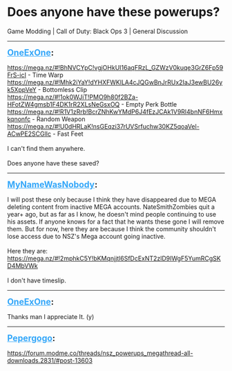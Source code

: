 # Does anyone have these powerups?
Game Modding | Call of Duty: Black Ops 3 | General Discussion

---
<strong style="font-size: 1.4em;"><span style="text-decoration: underline;text-decoration-color: #34a7f9;"><span style="color:#34a7f9;">OneExOne</span></span>:</strong>

<p><a href="https://mega.nz/#!BhNVCYpC!vgjOHkUI16aqFRzL_GZWzV0kuqe3GrZ6Fp59FrS-icI">https://mega.nz/#!BhNVCYpC!vgjOHkUI16aqFRzL_GZWzV0kuqe3GrZ6Fp59FrS-icI</a> - Time Warp<br /><a href="https://mega.nz/#!Mhk2iYaY!dYHXFWKlLA4cJQGwBnJrRUx2IaJ3ewBU26yk5XppVeY">https://mega.nz/#!Mhk2iYaY!dYHXFWKlLA4cJQGwBnJrRUx2IaJ3ewBU26yk5XppVeY</a> - Bottomless Clip<br /><a href="https://mega.nz/#!1ok0WJiT!PMO9h80f2BZa-HFotZW4gmsb1F4DK1rR2XLsNeGsxOQ">https://mega.nz/#!1ok0WJiT!PMO9h80f2BZa-HFotZW4gmsb1F4DK1rR2XLsNeGsxOQ</a> - Empty Perk Bottle<br /><a href="https://mega.nz/#!R1V1zRrb!BcrZNhKwYMdP6J4fEzJCAk1V9Rl4bnNF6Hmxkqnonfc">https://mega.nz/#!R1V1zRrb!BcrZNhKwYMdP6J4fEzJCAk1V9Rl4bnNF6Hmxkqnonfc</a> - Random Weapon<br /><a href="https://mega.nz/#!U0dHRLaK!nsGEqzi37rUVSrfuchw30KZ5qoaVel-ACwPE2SCGlIc">https://mega.nz/#!U0dHRLaK!nsGEqzi37rUVSrfuchw30KZ5qoaVel-ACwPE2SCGlIc</a> - Fast Feet<br /><br />I can&#39;t find them anywhere.<br /><br />Does anyone have these saved?</p>

---
<strong style="font-size: 1.4em;"><span style="text-decoration: underline;text-decoration-color: #34a7f9;"><span style="color:#34a7f9;">MyNameWasNobody</span></span>:</strong>

<p>I will post these only because I think they have disappeared due to MEGA deleting content from inactive MEGA accounts. NateSmithZombies quit a year+ ago, but as far as I know, he doesn&#39;t mind people continuing to use his assets. If anyone knows for a fact that he wants these gone I will remove them. But for now, here they are because I think the community shouldn&#39;t lose access due to NSZ&#39;s Mega account going inactive.<br /><br />Here they are: <a href="https://mega.nz/#!2mphkC5Y!bKMqnjjtl6SfDcExNT2zlD9IWgF5YumRCgSKD4MbVWk">https://mega.nz/#!2mphkC5Y!bKMqnjjtl6SfDcExNT2zlD9IWgF5YumRCgSKD4MbVWk</a><br /><br />I don&#39;t have timeslip.</p>

---
<strong style="font-size: 1.4em;"><span style="text-decoration: underline;text-decoration-color: #34a7f9;"><span style="color:#34a7f9;">OneExOne</span></span>:</strong>

<p>Thanks man I appreciate It. (y)</p>

---
<strong style="font-size: 1.4em;"><span style="text-decoration: underline;text-decoration-color: #34a7f9;"><span style="color:#34a7f9;">Pepergogo</span></span>:</strong>

<p><a href="https://forum.modme.co/threads/nsz_powerups_megathread-all-downloads.2831/#post-13603">https://forum.modme.co/threads/nsz_powerups_megathread-all-downloads.2831/#post-13603</a></p>
